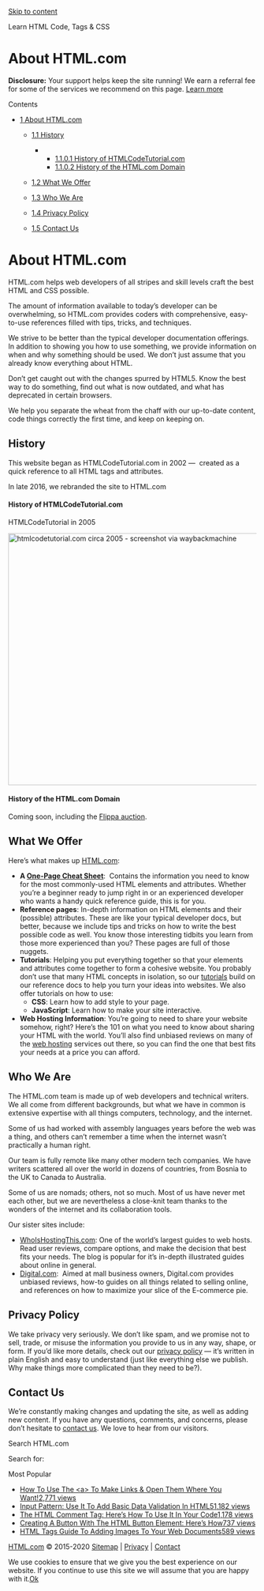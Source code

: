 <a href="#site-main" class="skip-link screen-reader-text">Skip to content</a>

[](https://html.com/)

Learn HTML Code, Tags & CSS

# About HTML.com

**Disclosure:** Your support helps keep the site running! We earn a referral fee for some of the services we recommend on this page. [Learn more](https://html.com/disclosure/)

Contents

- [<span class="toc_number toc_depth_1">1</span> About HTML.com](#About_HTMLcom)

  - [<span class="toc_number toc_depth_2">1.1</span> History](#History)

    - - [<span class="toc_number toc_depth_4">1.1.0.1</span> History of HTMLCodeTutorial.com](#History_of_HTMLCodeTutorialcom)
      - [<span class="toc_number toc_depth_4">1.1.0.2</span> History of the HTML.com Domain](#History_of_the_HTMLcom_Domain)

  - [<span class="toc_number toc_depth_2">1.2</span> What We Offer](#What_We_Offer)
  - [<span class="toc_number toc_depth_2">1.3</span> Who We Are](#Who_We_Are)
  - [<span class="toc_number toc_depth_2">1.4</span> Privacy Policy](#Privacy_Policy)
  - [<span class="toc_number toc_depth_2">1.5</span> Contact Us](#Contact_Us)

# <span id="About_HTMLcom">About HTML.com</span>

HTML.com helps web developers of all stripes and skill levels craft the best HTML and CSS possible.

The amount of information available to today’s developer can be overwhelming, so HTML.com provides coders with comprehensive, easy-to-use references filled with tips, tricks, and techniques.

We strive to be better than the typical developer documentation offerings. In addition to showing you how to use something, we provide information on when and why something should be used. We don’t just assume that you already know everything about HTML.

Don’t get caught out with the changes spurred by HTML5. Know the best way to do something, find out what is now outdated, and what has deprecated in certain browsers.

We help you separate the wheat from the chaff with our up-to-date content, code things correctly the first time, and keep on keeping on.

## <span id="History">History</span>

This website began as HTMLCodeTutorial.com in 2002 —  created as a quick reference to all HTML tags and attributes.

In late 2016, we rebranded the site to HTML.com

#### <span id="History_of_HTMLCodeTutorialcom">History of HTMLCodeTutorial.com</span>

HTMLCodeTutorial in 2005

<img src="https://html.com/wp-content/uploads/hct-2005.png" alt="htmlcodetutorial.com circa 2005 - screenshot via waybackmachine" class="alignnone wp-image-7269 size-full sp-no-webp" sizes="(max-width: 800px) 100vw, 800px" srcset="
                            https://html.com/wp-content/uploads/hct-2005.png         800w,
                            https://html.com/wp-content/uploads/hct-2005-300x191.png 300w,
                            https://html.com/wp-content/uploads/hct-2005-768x490.png 768w
                          " width="800" height="510" />

#### <span id="History_of_the_HTMLcom_Domain">History of the HTML.com Domain</span>

Coming soon, including the [Flippa auction](https://flippa.com/5184180-html-com).

## <span id="What_We_Offer">What We Offer</span>

Here’s what makes up [HTML.com](https://html.com/):

- **A [One-Page Cheat Sheet](https://html.com/cheat-sheet/)**:  Contains the information you need to know for the most commonly-used HTML elements and attributes. Whether you’re a beginner ready to jump right in or an experienced developer who wants a handy quick reference guide, this is for you.
- **Reference pages**: In-depth information on HTML elements and their (possible) attributes. These are like your typical developer docs, but better, because we include tips and tricks on how to write the best possible code as well. You know those interesting tidbits you learn from those more experienced than you? These pages are full of those nuggets.
- **Tutorials**: Helping you put everything together so that your elements and attributes come together to form a cohesive website. You probably don’t use that many HTML concepts in isolation, so our [tutorials](https://html.com/) build on our reference docs to help you turn your ideas into websites. We also offer tutorials on how to use:
  - **CSS**: Learn how to add style to your page.
  - **JavaScript**: Learn how to make your site interactive.
- **Web Hosting Information**: You’re going to need to share your website somehow, right? Here’s the 101 on what you need to know about sharing your HTML with the world. You’ll also find unbiased reviews on many of the [web hosting](https://html.com/web-hosting/) services out there, so you can find the one that best fits your needs at a price you can afford.

## <span id="Who_We_Are">Who We Are</span>

The HTML.com team is made up of web developers and technical writers. We all come from different backgrounds, but what we have in common is extensive expertise with all things computers, technology, and the internet.

Some of us had worked with assembly languages years before the web was a thing, and others can’t remember a time when the internet wasn’t practically a human right.

Our team is fully remote like many other modern tech companies. We have writers scattered all over the world in dozens of countries, from Bosnia to the UK to Canada to Australia.

Some of us are nomads; others, not so much. Most of us have never met each other, but we are nevertheless a close-knit team thanks to the wonders of the internet and its collaboration tools.

Our sister sites include:

- [WhoIsHostingThis.com](https://www.whoishostingthis.com/): One of the world’s largest guides to web hosts. Read user reviews, compare options, and make the decision that best fits your needs. The blog is popular for it’s in-depth illustrated guides about online in general.
- [Digital.com](https://digital.com/):  Aimed at mall business owners, Digital.com provides unbiased reviews, how-to guides on all things related to selling online, and references on how to maximize your slice of the E-commerce pie.

## <span id="Privacy_Policy">Privacy Policy</span>

We take privacy very seriously. We don’t like spam, and we promise not to sell, trade, or misuse the information you provide to us in any way, shape, or form. If you’d like more details, check out our [privacy policy](https://html.com/privacy/) — it’s written in plain English and easy to understand (just like everything else we publish. Why make things more complicated than they need to be?).

## <span id="Contact_Us">Contact Us</span>

We’re constantly making changes and updating the site, as well as adding new content. If you have any questions, comments, and concerns, please don’t hesitate to [contact us](https://html.com/contact/). We love to hear from our visitors.

<span id="tho-end-content" style="display: block; visibility: hidden"></span>

Search HTML.com

<span class="screen-reader-text">Search for:</span>

Most Popular

- <a href="https://html.com/attributes/a-target/" class="popular_posts_bars_link">How To Use The &lt;a&gt; To Make Links &amp; Open Them Where You Want!</a><span class="popular_posts_bars_comment_count_hold"><a href="https://html.com/attributes/a-target/#comments" class="popular_posts_bars_comment_count">2,771 views</a><span class="popular_posts_bars_comment_count_triangle"></span></span>
- <a href="https://html.com/attributes/input-pattern/" class="popular_posts_bars_link">Input Pattern: Use It To Add Basic Data Validation In HTML5</a><span class="popular_posts_bars_comment_count_hold"><a href="https://html.com/attributes/input-pattern/#comments" class="popular_posts_bars_comment_count">1,182 views</a><span class="popular_posts_bars_comment_count_triangle"></span></span>
- <a href="https://html.com/tags/comment-tag/" class="popular_posts_bars_link">The HTML Comment Tag: Here’s How To Use It In Your Code</a><span class="popular_posts_bars_comment_count_hold"><a href="https://html.com/tags/comment-tag/#comments" class="popular_posts_bars_comment_count">1,178 views</a><span class="popular_posts_bars_comment_count_triangle"></span></span>
- <a href="https://html.com/tags/button/" class="popular_posts_bars_link">Creating A Button With The HTML Button Element: Here’s How</a><span class="popular_posts_bars_comment_count_hold"><a href="https://html.com/tags/button/#comments" class="popular_posts_bars_comment_count">737 views</a><span class="popular_posts_bars_comment_count_triangle"></span></span>
- <a href="https://html.com/tags/img/" class="popular_posts_bars_link">HTML Tags Guide To Adding Images To Your Web Documents</a><span class="popular_posts_bars_comment_count_hold"><a href="https://html.com/tags/img/#comments" class="popular_posts_bars_comment_count">589 views</a><span class="popular_posts_bars_comment_count_triangle"></span></span>

[HTML.com](https://html.com/) © 2015-2020 [Sitemap](https://html.com/sitemap/) | [Privacy](https://html.com/privacy/) | [Contact](https://html.com/contact/)

<span id="cn-notice-text" class="cn-text-container">We use cookies to ensure that we give you the best experience on our website. If you continue to use this site we will assume that you are happy with it.</span><span id="cn-notice-buttons" class="cn-buttons-container"><a href="#" id="cn-accept-cookie" class="cn-set-cookie cn-button bootstrap button">Ok</a></span><a href="javascript:void(0);" id="cn-close-notice" class="cn-close-icon"></a>
